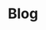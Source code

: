---
layout: home
author_profile: true
title: "Blog"
lang: en
locale: en
permalink: /
pagination:
  enabled: true
  locale: en
  per_page: 5
  permalink: "/page/:num/"
  title: ":title – page :num"
  collection: "posts"
---